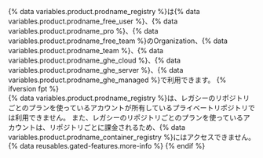 {% data variables.product.prodname_registry %}は{% data variables.product.prodname_free_user %}、{% data variables.product.prodname_pro %}、{% data variables.product.prodname_free_team %}のOrganization、{% data variables.product.prodname_team %}、{% data variables.product.prodname_ghe_cloud %}、{% data variables.product.prodname_ghe_server %}、{% data variables.product.prodname_ghe_managed %}で利用できます。
{% ifversion fpt %}
<br>
{% data variables.product.prodname_registry %}は、レガシーのリポジトリごとのプランを使っているアカウントが所有しているプライベートリポジトリでは利用できません。 また、レガシーのリポジトリごとのプランを使っているアカウントは、リポジトリごとに課金されるため、{% data variables.product.prodname_container_registry %}にはアクセスできません。 {% data reusables.gated-features.more-info %}
{% endif %}
